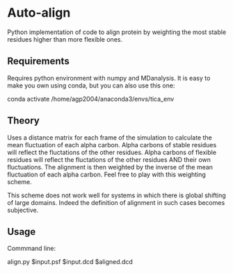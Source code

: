 # Auto-align
Python implementation of code to align protein by weighting the most stable residues higher than more flexible ones.

## Requirements
Requires python environment with numpy and MDanalysis. It is easy to make you own using conda, but you can also use this one:

 conda activate /home/agp2004/anaconda3/envs/tica_env
 
 ## Theory
Uses a distance matrix for each frame of the simulation to calculate the mean fluctuation of each alpha carbon. Alpha carbons of stable residues will reflect the fluctations of the other residues. Alpha carbons of flexible residues will reflect the fluctations of the other residues AND their own fluctuations. The alignment is then weighted by the inverse of the mean fluctuation of each alpha carbon. Feel free to play with this weighting scheme.

This scheme does not work well for systems in which there is global shifting of large domains. Indeed the definition of alignment in such cases becomes subjective.
 
 ## Usage
 Commmand line:

align.py $input.psf $input.dcd $aligned.dcd
